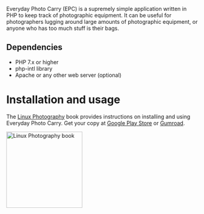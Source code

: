 Everyday Photo Carry (EPC) is a supremely simple application written in PHP to keep track of photographic equipment. It can be useful for photographers lugging around large amounts of photographic equipment, or anyone who has too much stuff is their bags.

## Dependencies

- PHP 7.x or higher
- php-intl library
- Apache or any other web server (optional)

# Installation and usage

The [Linux Photography](https://gumroad.com/l/linux-photography) book provides instructions on installing and using Everyday Photo Carry. Get your copy at [Google Play Store](https://play.google.com/store/books/details/Dmitri_Popov_Linux_Photography?id=cO70CwAAQBAJ) or [Gumroad](https://gumroad.com/l/linux-photography).

<img src="https://tokyoma.de/bookcovers/linux-photography.jpg" title="Linux Photography book" width="200"/>
